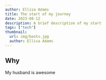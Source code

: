 ```yaml
---
author: Ellisa Adams
title: The start of my journey
date: 2023-08-12
description: A brief description of my start
tags: ["tech"]
thumbnail:
  url: img/boots.jpg
  author: Ellisa Adams
---
```


## Why

My husband is awesome